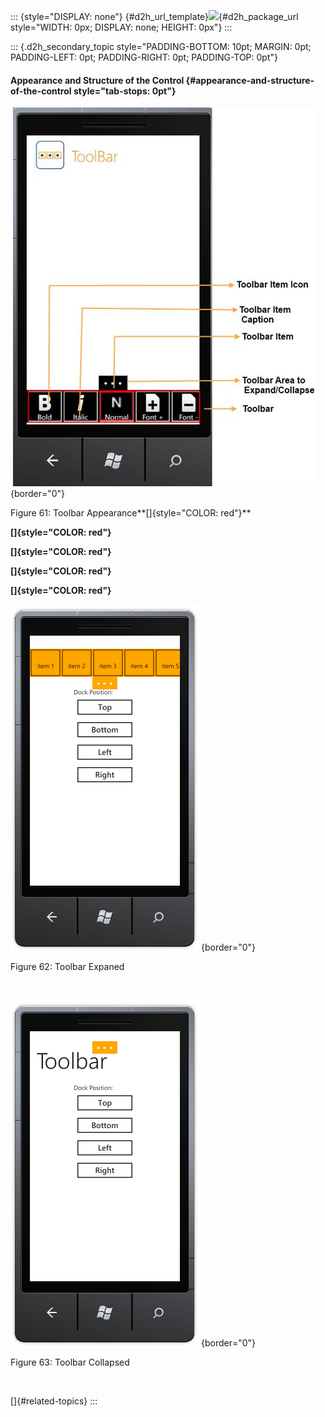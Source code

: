 ::: {style="DISPLAY: none"}
[](ms-xhelp:///?Id=d2h_url_template){#d2h_url_template}![](!package_url!){#d2h_package_url style="WIDTH: 0px; DISPLAY: none; HEIGHT: 0px"}
:::

::: {.d2h_secondary_topic style="PADDING-BOTTOM: 10pt; MARGIN: 0pt; PADDING-LEFT: 0pt; PADDING-RIGHT: 0pt; PADDING-TOP: 0pt"}
#### Appearance and Structure of the Control {#appearance-and-structure-of-the-control style="tab-stops: 0pt"}

 ![](ImagesExt/image78_63.jpg){border="0"}

Figure 61: Toolbar Appearance**[]{style="COLOR: red"}**

**[]{style="COLOR: red"}** 

**[]{style="COLOR: red"}** 

**[]{style="COLOR: red"}** 

**[]{style="COLOR: red"}** 

![](ImagesExt/image78_64.png){border="0"}

Figure 62: Toolbar Expaned

 

![](ImagesExt/image78_65.png){border="0"}

Figure 63: Toolbar Collapsed

 

[]{#related-topics}
:::
